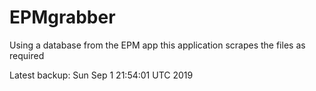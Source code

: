 # EPMgrabber
Using a database from the EPM app this application scrapes the files as required


Latest backup: Sun Sep 1 21:54:01 UTC 2019
